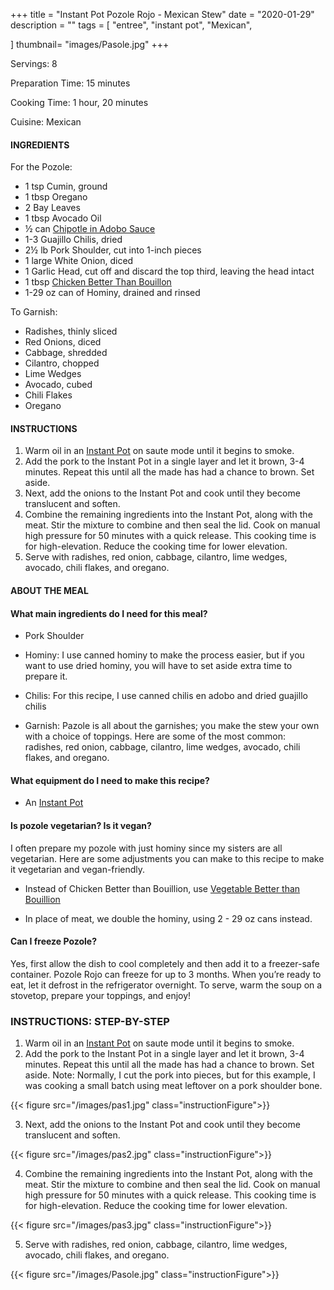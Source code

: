 +++
title = "Instant Pot Pozole Rojo - Mexican Stew"
date = "2020-01-29"
description = ""
tags = [
    "entree",
    "instant pot",
    "Mexican",
    
]
thumbnail= "images/Pasole.jpg"
+++

Servings: 8 <!--more-->

Preparation Time: 15 minutes 

Cooking Time: 1 hour, 20 minutes 

Cuisine: Mexican

#### INGREDIENTS 

For the Pozole: 

* 1 tsp Cumin, ground 
* 1 tbsp Oregano
* 2 Bay Leaves 
* 1 tbsp Avocado Oil 
* ½ can [Chipotle in Adobo Sauce](https://amzn.to/2OIJBTR)
* 1-3 Guajillo Chilis, dried
* 2½ lb Pork Shoulder, cut into 1-inch pieces 
* 1 large White Onion, diced 
* 1 Garlic Head, cut off and discard the top third, leaving the head intact
* 1 tbsp [Chicken Better Than Bouillon](https://amzn.to/3uFvZt3) 
* 1-29 oz can of Hominy, drained and rinsed 

To Garnish: 

* Radishes, thinly sliced
* Red Onions, diced 
* Cabbage, shredded     
* Cilantro, chopped  
* Lime Wedges 
* Avocado, cubed 
* Chili Flakes 
* Oregano 
  
#### INSTRUCTIONS 

1. Warm oil in an [Instant Pot](https://amzn.to/3qfNYCZ) on saute mode until it begins to smoke. 
2. Add the pork to the Instant Pot in a single layer and let it brown, 3-4 minutes. Repeat this until all the made has had a chance to brown. Set aside. 
3. Next, add the onions to the Instant Pot and cook until they become translucent and soften. 
4. Combine the remaining ingredients into the Instant Pot, along with the meat. Stir the mixture to combine and then seal the lid. Cook on manual high pressure for 50 minutes with a quick release. This cooking time is for high-elevation. Reduce the cooking time for lower elevation. 
5. Serve with radishes, red onion, cabbage, cilantro, lime wedges, avocado, chili flakes, and oregano.    

#### ABOUT THE MEAL 

#### What main ingredients do I need for this meal?

* Pork Shoulder

* Hominy: I use canned hominy to make the process easier, but if you want to use dried hominy, you will have to set aside extra time to prepare it.

* Chilis: For this recipe, I use canned chilis en adobo and dried guajillo chilis

* Garnish: Pazole is all about the garnishes; you make the stew your own with a choice of toppings. Here are some of the most common: radishes, red onion, cabbage, cilantro, lime wedges, avocado, chili flakes, and oregano.  

#### What equipment do I need to make this recipe?

* An [Instant Pot](https://amzn.to/3taIo6v)

#### Is pozole vegetarian? Is it vegan?

I often prepare my pozole with just hominy since my sisters are all vegetarian. Here are some adjustments you can make to this recipe to make it vegetarian and vegan-friendly. 

* Instead of Chicken Better than Bouillion, use [Vegetable Better than Bouillion](https://amzn.to/3dZTYx1)

* In place of meat, we double the hominy, using 2 - 29 oz cans instead.   

#### Can I freeze Pozole? 

Yes, first allow the dish to cool completely and then add it to a freezer-safe container. Pozole Rojo can freeze for up to 3 months. When you’re ready to eat, let it defrost in the refrigerator overnight. To serve, warm the soup on a stovetop, prepare your toppings, and enjoy! 

### INSTRUCTIONS: STEP-BY-STEP 

1. Warm oil in an [Instant Pot](https://amzn.to/3qfNYCZ) on saute mode until it begins to smoke. 
2. Add the pork to the Instant Pot in a single layer and let it brown, 3-4 minutes. Repeat this until all the made has had a chance to brown. Set aside. 
Note: Normally, I cut the pork into pieces, but for this example, I was cooking a small batch using meat leftover on a pork shoulder bone. 

{{< figure src="/images/pas1.jpg" class="instructionFigure">}}

3. Next, add the onions to the Instant Pot and cook until they become translucent and soften. 

{{< figure src="/images/pas2.jpg" class="instructionFigure">}}

4. Combine the remaining ingredients into the Instant Pot, along with the meat. Stir the mixture to combine and then seal the lid. Cook on manual high pressure for 50 minutes with a quick release. This cooking time is for high-elevation. Reduce the cooking time for lower elevation. 

{{< figure src="/images/pas3.jpg" class="instructionFigure">}}

5. Serve with radishes, red onion, cabbage, cilantro, lime wedges, avocado, chili flakes, and oregano.  

{{< figure src="/images/Pasole.jpg" class="instructionFigure">}}
